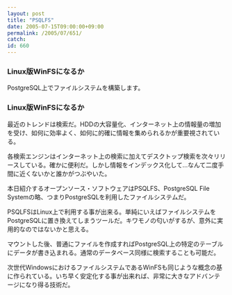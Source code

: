 ```yaml
---
layout: post
title: "PSQLFS"
date: 2005-07-15T09:00:00+09:00
permalink: /2005/07/651/
catch: 
id: 660
---
```

### Linux版WinFSになるか
  
PostgreSQL上でファイルシステムを構築します。  
<!--more-->  

### Linux版WinFSになるか
  

最近のトレンドは検索だ。HDDの大容量化、インターネット上の情報量の増加を受け、如何に効率よく、如何に的確に情報を集められるかが重要視されている。

  

各検索エンジンはインターネット上の検索に加えてデスクトップ検索を次々リリースしている。確かに便利だ。しかし情報をインデックス化して…なんて二度手間に近くないかと誰かがつぶやいた。

  

本日紹介するオープンソース・ソフトウェアはPSQLFS、PostgreSQL File Systemの略、つまりPostgreSQLを利用したファイルシステムだ。

  

PSQLFSはLinux上で利用する事が出来る。単純にいえばファイルシステムをPostgreSQLに置き換えてしまうツールだ。キワモノの匂いがするが、意外に実用的なのではないかと思える。

  

マウントした後、普通にファイルを作成すればPostgreSQL上の特定のテーブルにデータが書き込まれる。通常のデータベース同様に検索することも可能だ。

  

次世代WindowsにおけるファイルシステムであるWinFSも同じような概念の基に作られている。いち早く安定化する事が出来れば、非常に大きなアドバンテージになり得る技術だ。

